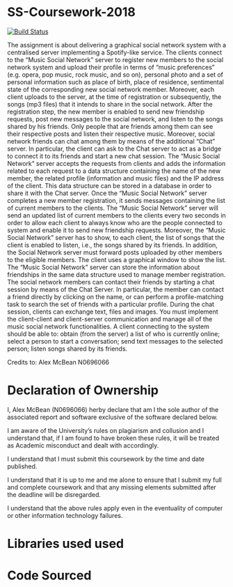 # SS-Coursework-2018
[![Build Status](https://travis-ci.com/Lucky38i/SS-Coursework-2018.svg?token=bqyyqGbK2qGAr9uo5heB&branch=master)](https://travis-ci.com/Lucky38i/SS-Coursework-2018)


The assignment is about delivering a graphical social network system with a centralised server implementing a
Spotify-like service. The clients connect to the “Music Social Network” server to register new members to the social
network system and upload their profile in terms of “music preferences” (e.g. opera, pop music, rock music, and so
on), personal photo and a set of personal information such as place of birth, place of residence, sentimental state of
the corresponding new social network member. Moreover, each client uploads to the server, at the time of
registration or subsequently, the songs (mp3 files) that it intends to share in the social network. After the registration
step, the new member is enabled to send new friendship requests, post new messages to the social network, and
listen to the songs shared by his friends. Only people that are friends among them can see their respective posts and
listen their respective music. Moreover, social network friends can chat among them by means of the additional
“Chat” server. In particular, the client can ask to the Chat server to act as a bridge to connect it to its friends and
start a new chat session.
The “Music Social Network” server accepts the requests from clients and adds the information related to each
request to a data structure containing the name of the new member, the related profile (information and music files)
and the IP address of the client. This data structure can be stored in a database in order to share it with the Chat
server. Once the “Music Social Network” server completes a new member registration, it sends messages containing
the list of current members to the clients. The “Music Social Network” server will send an updated list of current
members to the clients every two seconds in order to allow each client to always know who are the people connected
to system and enable it to send new friendship requests. Moreover, the “Music Social Network” server has to show,
to each client, the list of songs that the client is enabled to listen, i.e., the songs shared by its friends. In addition, the
Social Network server must forward posts uploaded by other members to the eligible members. The client uses a
graphical window to show the list. The “Music Social Network” server can store the information about friendships
in the same data structure used to manage member registration.
The social network members can contact their friends by starting a chat session by means of the Chat Server. In
particular, the member can contact a friend directly by clicking on the name, or can perform a profile-matching task
to search the set of friends with a particular profile. During the chat session, clients can exchange text, files and
images.
You must implement the client-client and client-server communication and manage all of the music social network
functionalities. A client connecting to the system should be able to: obtain (from the server) a list of who is currently
online; select a person to start a conversation; send text messages to the selected person; listen songs shared by its
friends.

Credits to:
Alex McBean
N0696066

# Declaration of Ownership 

I, Alex McBean (N0696066) herby declare that am I the sole author of the associated report and software exclusive of the software declared below.

I am aware of the University’s rules on plagiarism and collusion and I understand that, if I am found to have broken these rules, it will be treated as Academic misconduct and dealt with accordingly.

I understand that I must submit this coursework by the time and date published.

I understand that it is up to me and me alone to ensure that I submit my full and complete coursework and that any missing elements submitted after the deadline will be disregarded.

I understand that the above rules apply even in the eventuality of computer or other information technology failures.

# Libraries used used


# Code Sourced
